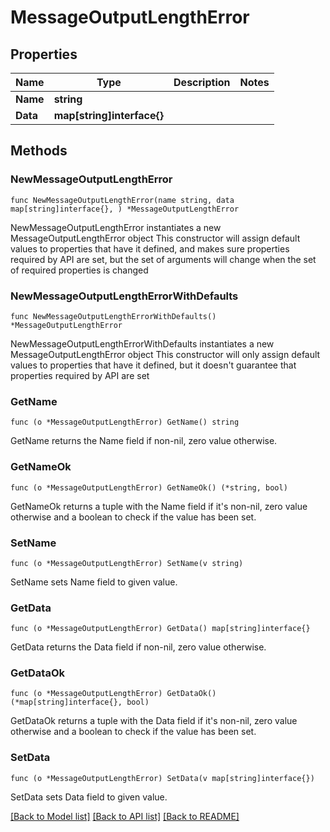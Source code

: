 # MessageOutputLengthError

## Properties

Name | Type | Description | Notes
------------ | ------------- | ------------- | -------------
**Name** | **string** |  | 
**Data** | **map[string]interface{}** |  | 

## Methods

### NewMessageOutputLengthError

`func NewMessageOutputLengthError(name string, data map[string]interface{}, ) *MessageOutputLengthError`

NewMessageOutputLengthError instantiates a new MessageOutputLengthError object
This constructor will assign default values to properties that have it defined,
and makes sure properties required by API are set, but the set of arguments
will change when the set of required properties is changed

### NewMessageOutputLengthErrorWithDefaults

`func NewMessageOutputLengthErrorWithDefaults() *MessageOutputLengthError`

NewMessageOutputLengthErrorWithDefaults instantiates a new MessageOutputLengthError object
This constructor will only assign default values to properties that have it defined,
but it doesn't guarantee that properties required by API are set

### GetName

`func (o *MessageOutputLengthError) GetName() string`

GetName returns the Name field if non-nil, zero value otherwise.

### GetNameOk

`func (o *MessageOutputLengthError) GetNameOk() (*string, bool)`

GetNameOk returns a tuple with the Name field if it's non-nil, zero value otherwise
and a boolean to check if the value has been set.

### SetName

`func (o *MessageOutputLengthError) SetName(v string)`

SetName sets Name field to given value.


### GetData

`func (o *MessageOutputLengthError) GetData() map[string]interface{}`

GetData returns the Data field if non-nil, zero value otherwise.

### GetDataOk

`func (o *MessageOutputLengthError) GetDataOk() (*map[string]interface{}, bool)`

GetDataOk returns a tuple with the Data field if it's non-nil, zero value otherwise
and a boolean to check if the value has been set.

### SetData

`func (o *MessageOutputLengthError) SetData(v map[string]interface{})`

SetData sets Data field to given value.



[[Back to Model list]](../README.md#documentation-for-models) [[Back to API list]](../README.md#documentation-for-api-endpoints) [[Back to README]](../README.md)


